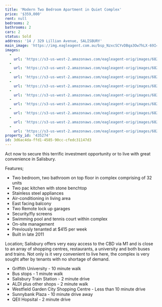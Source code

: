 ```yaml
---
title: 'Modern Two Bedroom Apartment in Quiet Complex'
price: '$359,000'
rent: null
bedrooms: 2
bathrooms: 2
cars: 2
status: Sold
address: '14 / 329 Lillian Avenue, SALISBURY'
main_image: 'https://img.eagleagent.com.au/bsp_NzxcSCYvDBqa3Ow7hLX-69I=/1280x854/smart/https://s3-us-west-2.amazonaws.com/eagleagent-orig/images/6822555/117300447-image-M.jpg'
images:
  -
    url: 'https://s3-us-west-2.amazonaws.com/eagleagent-orig/images/6822563/117300447-image-H.jpg'
  -
    url: 'https://s3-us-west-2.amazonaws.com/eagleagent-orig/images/6822562/117300447-image-G.jpg'
  -
    url: 'https://s3-us-west-2.amazonaws.com/eagleagent-orig/images/6822561/117300447-image-F.jpg'
  -
    url: 'https://s3-us-west-2.amazonaws.com/eagleagent-orig/images/6822560/117300447-image-E.jpg'
  -
    url: 'https://s3-us-west-2.amazonaws.com/eagleagent-orig/images/6822559/117300447-image-D.jpg'
  -
    url: 'https://s3-us-west-2.amazonaws.com/eagleagent-orig/images/6822558/117300447-image-C.jpg'
  -
    url: 'https://s3-us-west-2.amazonaws.com/eagleagent-orig/images/6822557/117300447-image-B.jpg'
  -
    url: 'https://s3-us-west-2.amazonaws.com/eagleagent-orig/images/6822556/117300447-image-A.jpg'
  -
    url: 'https://s3-us-west-2.amazonaws.com/eagleagent-orig/images/6822555/117300447-image-M.jpg'
property_id: '435274'
id: 3d6ac4da-ffd1-4585-90cc-cfedc31147d3
---
```

Act now to secure this terrific investment opportunity or to live with great convenience in Salisbury.

Features;
* Two bedroom, two bathroom on top floor in complex comprising of 32 units
* Two pac kitchen with stone benchtop
* Stainless steel appliances
* Air-conditioning in living area
* East facing balcony
* Two Remote lock up garages
* Security/fly screens
* Swimming pool and tennis court within complex
* On-site management
* Previously tenanted at $415 per week
* Built in late 2011

Location;
Salisbury offers very easy access to the CBD via M1 and is close to an array of shopping centres, restaurants, a university and both buses and trains. Not only is it very convenient to live here, the complex is very sought after by tenants with no shortage of demand.

* Griffith University - 10 minute walk
* Bus stops - 1 minute walk
* Salisbury Train Station - 2 minute drive
* ALDI plus other shops - 2 minute walk
* Westfield Garden City Shopping Centre - Less than 10 minute drive
* Sunnybank Plaza - 10 minute drive away
* QEII Hopsital - 2 minute drive